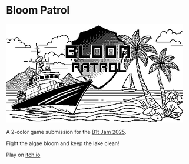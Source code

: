 # Bloom Patrol

![title](assets/title-composed.png)

A 2-color game submission for the [B1t Jam 2025](https://itch.io/jam/b1t-jam-2).

Fight the algae bloom and keep the lake clean!

Play on [itch.io](https://tripod.itch.io/bloom-patrol)

